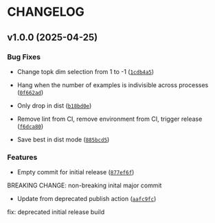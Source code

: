 # CHANGELOG


## v1.0.0 (2025-04-25)

### Bug Fixes

- Change topk dim selection from 1 to -1
  ([`1cdb4a5`](https://github.com/Creative-Emporium/sae/commit/1cdb4a5bbe723b0ee0a0015f834d142e83facafe))

- Hang when the number of examples is indivisible across processes
  ([`0f662ad`](https://github.com/Creative-Emporium/sae/commit/0f662adf7705a836aa8c910b39b33546a8cf7975))

- Only drop in dist
  ([`b18bd0e`](https://github.com/Creative-Emporium/sae/commit/b18bd0e272044e42dce816583214e9d099484575))

- Remove lint from CI, remove environment from CI, trigger release
  ([`f6dca80`](https://github.com/Creative-Emporium/sae/commit/f6dca80d4575fa1a58eac55cc7b24f802fa669db))

- Save best in dist mode
  ([`885bcd5`](https://github.com/Creative-Emporium/sae/commit/885bcd5c1e94d6b4d82b200545fe0ee1f830068e))

### Features

- Empty commit for initial release
  ([`877ef6f`](https://github.com/Creative-Emporium/sae/commit/877ef6f7219e9a4424bf9cb51be5bef5ac2adca4))

BREAKING CHANGE: non-breaking inital major commit

- Update from deprecated publish action
  ([`aafc9fc`](https://github.com/Creative-Emporium/sae/commit/aafc9fc049e7e8f18a017e99f122343f0bcb4006))

fix: deprecated initial release build
